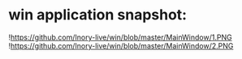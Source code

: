 # win application snapshot:
!https://github.com/Inory-live/win/blob/master/MainWindow/1.PNG
!https://github.com/Inory-live/win/blob/master/MainWindow/2.PNG
